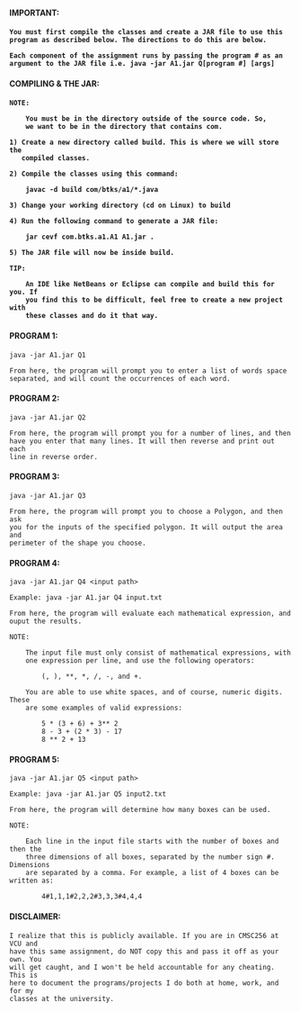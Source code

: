 <h4>IMPORTANT:<h4>
	
	You must first compile the classes and create a JAR file to use this
	program as described below. The directions to do this are below.

	Each component of the assignment runs by passing the program # as an
	argument to the JAR file i.e. java -jar A1.jar Q[program #] [args]

<h4>COMPILING & THE JAR:<h4>

	NOTE:

		You must be in the directory outside of the source code. So, 
		we want to be in the directory that contains com.

	1) Create a new directory called build. This is where we will store the
	   compiled classes.

	2) Compile the classes using this command:

		javac -d build com/btks/a1/*.java

	3) Change your working directory (cd on Linux) to build

	4) Run the following command to generate a JAR file:

		jar cevf com.btks.a1.A1 A1.jar .

	5) The JAR file will now be inside build.

	TIP:

		An IDE like NetBeans or Eclipse can compile and build this for you. If
		you find this to be difficult, feel free to create a new project with
		these classes and do it that way.

<h4>PROGRAM 1:</h4>

	java -jar A1.jar Q1

	From here, the program will prompt you to enter a list of words space
	separated, and will count the occurrences of each word.

<h4>PROGRAM 2:</h4>

	java -jar A1.jar Q2

	From here, the program will prompt you for a number of lines, and then
	have you enter that many lines. It will then reverse and print out each
	line in reverse order.

<h4>PROGRAM 3:</h4>

	java -jar A1.jar Q3

	From here, the program will prompt you to choose a Polygon, and then ask
	you for the inputs of the specified polygon. It will output the area and
	perimeter of the shape you choose.

<h4>PROGRAM 4:</h4>

	java -jar A1.jar Q4 <input path>

	Example: java -jar A1.jar Q4 input.txt

	From here, the program will evaluate each mathematical expression, and
	ouput the results.

	NOTE:

		The input file must only consist of mathematical expressions, with
		one expression per line, and use the following operators:

			(, ), **, *, /, -, and +.

		You are able to use white spaces, and of course, numeric digits. These
		are some examples of valid expressions:

			5 * (3 + 6) + 3** 2
			8 - 3 + (2 * 3) - 17
			8 ** 2 + 13

<h4>PROGRAM 5:</h4>

	java -jar A1.jar Q5 <input path>

	Example: java -jar A1.jar Q5 input2.txt

	From here, the program will determine how many boxes can be used.

	NOTE:

		Each line in the input file starts with the number of boxes and then the
		three dimensions of all boxes, separated by the number sign #. Dimensions
		are separated by a comma. For example, a list of 4 boxes can be written as:

			4#1,1,1#2,2,2#3,3,3#4,4,4

<h4>DISCLAIMER:</h4>

	I realize that this is publicly available. If you are in CMSC256 at VCU and
	have this same assignment, do NOT copy this and pass it off as your own. You
	will get caught, and I won't be held accountable for any cheating. This is
	here to document the programs/projects I do both at home, work, and for my
	classes at the university.
